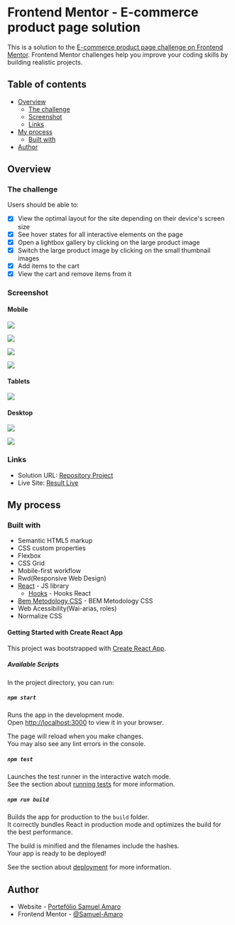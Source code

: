 # Frontend Mentor - E-commerce product page solution

This is a solution to the [E-commerce product page challenge on Frontend Mentor](https://www.frontendmentor.io/challenges/ecommerce-product-page-UPsZ9MJp6). Frontend Mentor challenges help you improve your coding skills by building realistic projects.

## Table of contents

- [Overview](#overview)
  - [The challenge](#the-challenge)
  - [Screenshot](#screenshot)
  - [Links](#links)
- [My process](#my-process)
  - [Built with](#built-with)
- [Author](#author)

## Overview

### The challenge

Users should be able to:

- [X] View the optimal layout for the site depending on their device's screen size
- [X] See hover states for all interactive elements on the page
- [X] Open a lightbox gallery by clicking on the large product image
- [X] Switch the large product image by clicking on the small thumbnail images
- [X] Add items to the cart
- [X] View the cart and remove items from it

### Screenshot

#### Mobile 

![](./design/mobile-result.png)

![](./design/mobile-result-menu.png)

![](./design/mobile-basket-empty.png)

![](./design/mobile-basket-filled.png)

#### Tablets

![](./design/result-tablet.png)

#### Desktop

![](./design/desktop-result.png)

![](./design/desktop-lightbox-modal.png)

### Links

- Solution URL: [Repository Project](https://github.com/Samuel-Amaro/e-commerce-product-page)
- Live Site: [Result Live](https://samuel-amaro.github.io/e-commerce-product-page/)

## My process

### Built with

- Semantic HTML5 markup
- CSS custom properties
- Flexbox
- CSS Grid
- Mobile-first workflow
- Rwd(Responsive Web Design)
- [React](https://reactjs.org/) - JS library
  - [Hooks](https://reactjs.org/docs/hooks-intro.html) - Hooks React
- [Bem Metodology CSS](https://getbem.com/introduction/) - BEM Metodology CSS
- Web Acessibility(Wai-arias, roles)
- Normalize CSS

#### Getting Started with Create React App

This project was bootstrapped with [Create React App](https://github.com/facebook/create-react-app).

##### Available Scripts

In the project directory, you can run:

##### `npm start`

Runs the app in the development mode.\
Open [http://localhost:3000](http://localhost:3000) to view it in your browser.

The page will reload when you make changes.\
You may also see any lint errors in the console.

##### `npm test`

Launches the test runner in the interactive watch mode.\
See the section about [running tests](https://facebook.github.io/create-react-app/docs/running-tests) for more information.

##### `npm run build`

Builds the app for production to the `build` folder.\
It correctly bundles React in production mode and optimizes the build for the best performance.

The build is minified and the filenames include the hashes.\
Your app is ready to be deployed!

See the section about [deployment](https://facebook.github.io/create-react-app/docs/deployment) for more information.

## Author

- Website - [Portefólio Samuel Amaro](https://samuel-amaro.github.io/portfolio-web/)
- Frontend Mentor - [@Samuel-Amaro](https://www.frontendmentor.io/profile/Samuel-Amaro)

